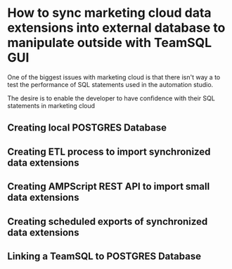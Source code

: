 # How to sync marketing cloud data extensions into external database to manipulate outside with TeamSQL GUI

One of the biggest issues with marketing cloud is that there isn't way a to test the performance of SQL statements used in the automation studio.

The desire is to enable the developer to have confidence with their SQL statements in marketing cloud

## Creating local POSTGRES Database


## Creating ETL process to import synchronized data extensions


## Creating AMPScript REST API to import small data extensions


## Creating scheduled exports of synchronized data extensions


## Linking a TeamSQL to POSTGRES Database